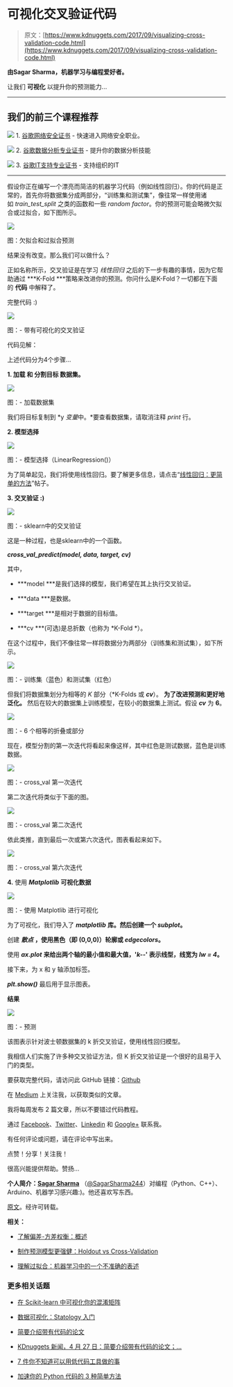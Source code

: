 # 可视化交叉验证代码

> 原文：[https://www.kdnuggets.com/2017/09/visualizing-cross-validation-code.html](https://www.kdnuggets.com/2017/09/visualizing-cross-validation-code.html)

**由Sagar Sharma，机器学习与编程爱好者。**

让我们 **可视化** 以提升你的预测能力...

* * *

## 我们的前三个课程推荐

![](../Images/0244c01ba9267c002ef39d4907e0b8fb.png) 1\. [谷歌网络安全证书](https://www.kdnuggets.com/google-cybersecurity) - 快速进入网络安全职业。

![](../Images/e225c49c3c91745821c8c0368bf04711.png) 2\. [谷歌数据分析专业证书](https://www.kdnuggets.com/google-data-analytics) - 提升你的数据分析技能

![](../Images/0244c01ba9267c002ef39d4907e0b8fb.png) 3\. [谷歌IT支持专业证书](https://www.kdnuggets.com/google-itsupport) - 支持组织的IT

* * *

假设你正在编写一个漂亮而简洁的机器学习代码（例如线性回归）。你的代码是正常的，首先你将数据集分成两部分，“训练集和测试集”，像往常一样使用诸如 *train_test_split* 之类的函数和一些 *random factor*。你的预测可能会略微欠拟合或过拟合，如下图所示。

![](../Images/3425a712530bcf37a18776cbb251bf67.png)

图：欠拟合和过拟合预测

结果没有改变。那么我们可以做什么？

正如名称所示，交叉验证是在学习 *线性回归* 之后的下一步有趣的事情，因为它帮助通过 ***K-Fold ***策略来改进你的预测。你问什么是K-Fold？一切都在下面的 **代码** 中解释了。

完整代码 :)

![](../Images/862d13b61c24b95bfc0a83acf5c73a6b.png)

图：- 带有可视化的交叉验证

代码见解：

上述代码分为4个步骤...

**1\. **加载** 和 **分割目标** 数据集。**

![](../Images/f1632785ec3286feb4acdc97ff933ff7.png)

图：- 加载数据集

我们将目标复制到 *y *变量*中。*要查看数据集，请取消注释 *print* 行。

**2. **模型选择****

![](../Images/9cb3fbf0b354307a044dbc5bca9c5a6d.png)

图：- 模型选择（LinearRegression()）

为了简单起见，我们将使用线性回归。要了解更多信息，请点击“[线性回归：更简单的方法](https://medium.com/@sagarsharma4244/linear-regression-the-easier-way-6f941aa471ea)”帖子。

****3\. 交叉验证 :)****

![](../Images/3729ba9dde456765097916cadb78ec05.png)

图：- sklearn中的交叉验证

这是一种过程，也是sklearn中的一个函数。

***cross_val_predict(model, data, target, cv)***

其中，

+   ***model ***是我们选择的模型，我们希望在其上执行交叉验证。

+   ***data ***是数据。

+   ***target ***是相对于数据的目标值。

+   ***cv ***(可选)是总折数（也称为 *K-Fold *）。

在这个过程中，我们不像往常一样将数据分为两部分（训练集和测试集），如下所示。

![](../Images/5f88a1806fea090e07c8bb58ad0f2d45.png)

图：- 训练集（蓝色）和测试集（红色）

但我们将数据集划分为相等的 *K* 部分（*K-Folds 或 ***cv***）。 **为了改进预测和更好地泛化。** 然后在较大的数据集上训练模型，在较小的数据集上测试。假设 ***cv*** 为 **6**。

![](../Images/03671d968ab2c91aba90fbcc318ae9d5.png)

图：- 6 个相等的折叠或部分

现在，模型分割的第一次迭代将看起来像这样，其中红色是测试数据，蓝色是训练数据。

![](../Images/81bd5213575407cd18fe40a51372c311.png)

图：- cross_val 第一次迭代

第二次迭代将类似于下面的图。

![](../Images/172ea1378168318c02672a14fc801c99.png)

图：- cross_val 第二次迭代

依此类推，直到最后一次或第六次迭代，图表看起来如下。

![](../Images/f25ad1806f5b1daed9bbd657fa41e2c8.png)

图：- cross_val 第六次迭代

**4.** 使用 ***Matplotlib*** **可视化数据**

![](../Images/8b2665f4af6f0f63be3678a311f73a9d.png)

图：- 使用 Matplotlib 进行可视化

为了可视化，我们导入了 ***matplotlib*** **库。然后创建一个 ***subplot***。**

创建 ***散点*** **，使用黑色（即 (0,0,0)）轮廓或 *edgecolors*。**

使用 ***ax.plot*** **来给出两个轴的最小值和最大值，'***k--***' 表示线型，线宽为 ***lw = 4***。**

接下来，为 x 和 y 轴添加标签。

***plt.show()*** 最后用于显示图表。

**结果**

![](../Images/ef7295dd9cec83d8ec430b26adea9f12.png)

图：- 预测

该图表示针对波士顿数据集的 k 折交叉验证，使用线性回归模型。

我相信人们实施了许多种交叉验证方法，但 K 折交叉验证是一个很好的且易于入门的类型。

要获取完整代码，请访问此 GitHub 链接：[Github](https://github.com/Sagarsharma4244/Cross-Validation)

在 [Medium](https://medium.com/@sagarsharma4244) 上关注我，以获取类似的文章。

我将每周发布 2 篇文章，所以不要错过代码教程。

通过 [Facebook](https://www.facebook.com/profile.php?id=100003188718299)、[Twitter](https://twitter.com/SagarSharma4244)、[Linkedin](https://www.linkedin.com/in/sagar-sharma-232a06148/) 和 [Google+](https://plus.google.com/+SAGARSHARMA4244) 联系我。

有任何评论或问题，请在评论中写出来。

点赞！分享！关注我！

很高兴能提供帮助。赞扬...

**个人简介：[Sagar Sharma](https://medium.com/@sagarsharma4244)** （[@SagarSharma244](https://twitter.com/SagarSharma4244)）对编程（Python、C++）、Arduino、机器学习感兴趣:)。他还喜欢写东西。

[原文](https://medium.com/towards-data-science/cross-validation-code-visualization-kind-of-fun-b9741baea1f8)。经许可转载。

**相关：**

+   [了解偏差-方差权衡：概述](/2016/08/bias-variance-tradeoff-overview.html)

+   [制作预测模型更强健：Holdout vs Cross-Validation](/2017/08/dataiku-predictive-model-holdout-cross-validation.html)

+   [理解过拟合：机器学习中的一个不准确的表述](/2017/08/understanding-overfitting-meme-supervised-learning.html)

### 更多相关话题

+   [在 Scikit-learn 中可视化你的混淆矩阵](https://www.kdnuggets.com/2022/09/visualizing-confusion-matrix-scikitlearn.html)

+   [数据可视化：Statology 入门](https://www.kdnuggets.com/visualizing-data-statology-primer)

+   [简要介绍带有代码的论文](https://www.kdnuggets.com/2022/04/brief-introduction-papers-code.html)

+   [KDnuggets 新闻，4 月 27 日：简要介绍带有代码的论文；…](https://www.kdnuggets.com/2022/n17.html)

+   [7 件你不知道可以用低代码工具做的事](https://www.kdnuggets.com/2022/09/7-things-didnt-know-could-low-code-tool.html)

+   [加速你的 Python 代码的 3 种简单方法](https://www.kdnuggets.com/2022/10/3-simple-ways-speed-python-code.html)
